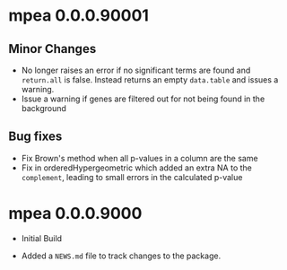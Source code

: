 # mpea 0.0.0.90001

## Minor Changes
* No longer raises an error if no significant terms are found and `return.all` 
is false. Instead returns an empty `data.table` and issues a warning.
* Issue a warning if genes are filtered out for not being found in the background


## Bug fixes
* Fix Brown's method when all p-values in a column are the same
* Fix in orderedHypergeometric which added an extra NA to the `complement`, leading
to small errors in the calculated p-value

# mpea 0.0.0.9000

* Initial Build

* Added a `NEWS.md` file to track changes to the package.



